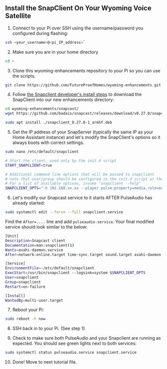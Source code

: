 ## Install the SnapClient On Your Wyoming Voice Satellite

1. Connect to your Pi over SSH using the username/password you configured during flashing:
```sh
ssh <your_username>@<pi_IP_address>`
```

2. Make sure you are in your home directory
```sh
cd ~
```

3. Clone this wyoming-enhancements repository to your Pi so you can use the scripts.
```sh
git clone https://github.com/FutureProofHomes/wyoming-enhancements.git
```

4. Follow [the Snapclient developer's install steps](https://github.com/badaix/snapcast/blob/develop/doc/install.md#debian) to download the SnapClient into our new enhancements directory:
```sh
cd wyoming-enhancements/snapcast/
wget https://github.com/badaix/snapcast/releases/download/v0.27.0/snapclient_0.27.0-1_armhf.deb
```
```sh
sudo apt install ./snapclient_0.27.0-1_armhf.deb
```

5. Get the IP address of your SnapServer (typically the same IP as your Home Assistant instance) and let's modify the SnapClient's options so it always boots with correct settings.
```sh
sudo nano /etc/default/snapclient
```
```sh
# Start the client, used only by the init.d script
START_SNAPCLIENT=true

# Additional command line options that will be passed to snapclient
# note that user/group should be configured in the init.d script or the systemd unit file
# For a list of available options, invoke "snapclient --help"
SNAPCLIENT_OPTS="-h 192.168.xx.xx --player pulse:property=media.role=music --sampleformat 44100:16:*"
```

6. Let's modify our Snapcast service to it starts AFTER PulseAudio has already started:
```sh
sudo systemctl edit --force --full snapclient.service
```
    
Find the `After=....` line and add `pulseaudio.service`.  Your final modified service should look similar to the below:
```sh
[Unit]
Description=Snapcast client
Documentation=man:snapclient(1)
Wants=avahi-daemon.service
After=network-online.target time-sync.target sound.target avahi-daemon.service pulseaudio.service

[Service]
EnvironmentFile=-/etc/default/snapclient
ExecStart=/usr/bin/snapclient --logsink=system $SNAPCLIENT_OPTS
User=snapclient
Group=snapclient
Restart=on-failure

[Install]
WantedBy=multi-user.target
```

7. Reboot your Pi:
```sh
sudo reboot -h now
```

8. SSH back in to your Pi.  (See step 1)

9. Check to make sure both PulseAudio and your Snapclient are running as expected.  You should see green lights next to both services:
```sh
sudo systemctl status pulseaudio.service snapclient.service
```

10. Done! Move to next tutorial file.
